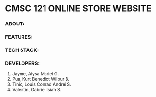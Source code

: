 # CMSC 121 ONLINE STORE WEBSITE
### ABOUT:
### FEATURES:
### TECH STACK:
### DEVELOPERS:
1. Jayme, Alysa Mariel G.
2. Pua, Kurt Benedict Wilbur B.
3. Tinio, Louis Conrad Andrei S.
4. Valentin, Gabriel Isiah S. 
